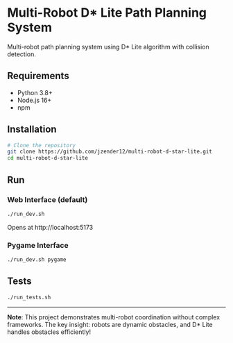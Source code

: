 # Multi-Robot D* Lite Path Planning System

Multi-robot path planning system using D* Lite algorithm with collision detection.

## Requirements

- Python 3.8+
- Node.js 16+
- npm

## Installation

```bash
# Clone the repository
git clone https://github.com/jzender12/multi-robot-d-star-lite.git
cd multi-robot-d-star-lite
```

## Run

### Web Interface (default)
```bash
./run_dev.sh
```
Opens at http://localhost:5173

### Pygame Interface
```bash
./run_dev.sh pygame
```

## Tests

```bash
./run_tests.sh
```

---

**Note**: This project demonstrates multi-robot coordination without complex frameworks. The key insight: robots are dynamic obstacles, and D* Lite handles obstacles efficiently!